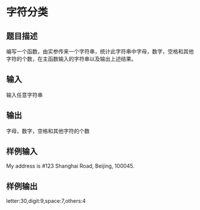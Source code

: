  # 字符分类  
  
 ## 题目描述  
 编写一个函数，由实参传来一个字符串，统计此字符串中字母，数字，空格和其他字符的个数，在主函数输入的字符串以及输出上述结果。  
   
 ## 输入  
 输入任意字符串  
   
 ## 输出  
 字母，数字，空格和其他字符的个数  
   
 ## 样例输入  
 My address is #123 Shanghai Road, Beijing, 100045.  
 ## 样例输出  
 letter:30,digit:9,space:7,others:4  
   
  
